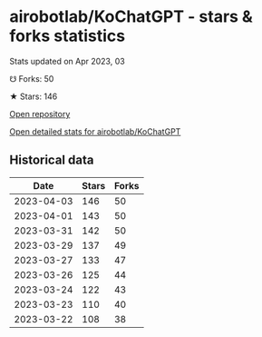 # airobotlab/KoChatGPT - stars & forks statistics

Stats updated on Apr 2023, 03

☋ Forks: 50

★ Stars: 146

[Open repository](https://github.com/airobotlab/KoChatGPT)

[Open detailed stats for airobotlab/KoChatGPT](https://reviewgithub.com/rep/airobotlab/KoChatGPT)

## Historical data
| Date | Stars | Forks |
|------|-------|-------|
| 2023-04-03 | 146 | 50 | 
| 2023-04-01 | 143 | 50 | 
| 2023-03-31 | 142 | 50 | 
| 2023-03-29 | 137 | 49 | 
| 2023-03-27 | 133 | 47 | 
| 2023-03-26 | 125 | 44 | 
| 2023-03-24 | 122 | 43 | 
| 2023-03-23 | 110 | 40 | 
| 2023-03-22 | 108 | 38 | 

